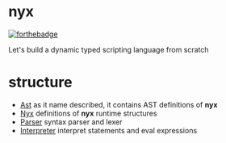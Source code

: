 # nyx
[![forthebadge](https://forthebadge.com/images/badges/built-with-love.svg)](https://forthebadge.com)

Let's build a dynamic typed scripting language from scratch

# structure
+ [Ast](nyx/Ast.h) as it name described, it contains AST definitions of **nyx**
+ [Nyx](nyx/Nyx.h) definitions of **nyx** runtime structures
+ [Parser](nyx/Parser.h) syntax parser and lexer
+ [Interpreter](nyx/Interpreter.h) interpret statements and eval expressions
